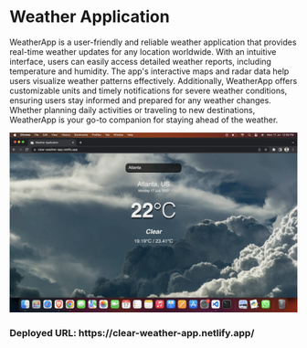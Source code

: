 <div><h1>Weather Application</h1></div>
<div>
<p>WeatherApp is a user-friendly and reliable weather application that provides real-time weather updates for any location worldwide. With an intuitive interface, users can easily access detailed weather reports, including temperature and humidity. The app's interactive maps and radar data help users visualize weather patterns effectively. Additionally, WeatherApp offers customizable units and timely notifications for severe weather conditions, ensuring users stay informed and prepared for any weather changes. Whether planning daily activities or traveling to new destinations, WeatherApp is your go-to companion for staying ahead of the weather.</p>
</div>

![Alt text](https://github.com/amar0705/Weather-App/blob/main/screenshot.png?raw=true "Optional Title")

<h3>Deployed URL: https://clear-weather-app.netlify.app/</h3>
